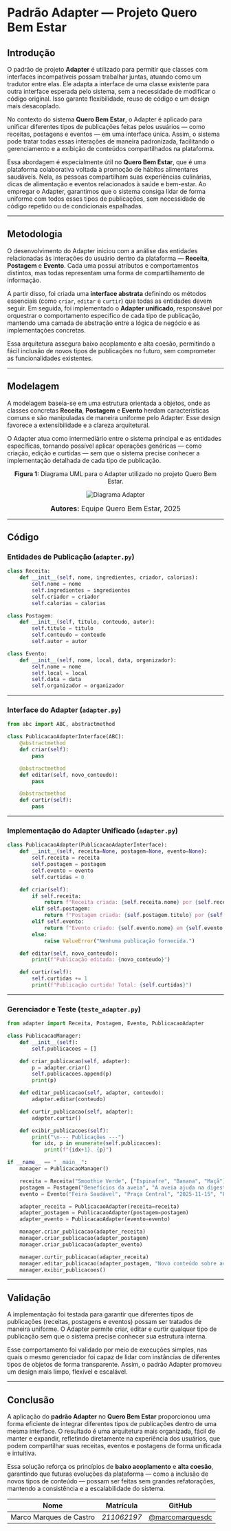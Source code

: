 # Padrão Adapter — Projeto Quero Bem Estar

## Introdução

O padrão de projeto **Adapter** é utilizado para permitir que classes com interfaces incompatíveis possam trabalhar juntas, atuando como um tradutor entre elas. Ele adapta a interface de uma classe existente para outra interface esperada pelo sistema, sem a necessidade de modificar o código original. Isso garante flexibilidade, reuso de código e um design mais desacoplado.

No contexto do sistema **Quero Bem Estar**, o Adapter é aplicado para unificar diferentes tipos de publicações feitas pelos usuários — como receitas, postagens e eventos — em uma interface única. Assim, o sistema pode tratar todas essas interações de maneira padronizada, facilitando o gerenciamento e a exibição de conteúdos compartilhados na plataforma.

Essa abordagem é especialmente útil no **Quero Bem Estar**, que é uma plataforma colaborativa voltada à promoção de hábitos alimentares saudáveis. Nela, as pessoas compartilham suas experiências culinárias, dicas de alimentação e eventos relacionados à saúde e bem-estar. Ao empregar o Adapter, garantimos que o sistema consiga lidar de forma uniforme com todos esses tipos de publicações, sem necessidade de código repetido ou de condicionais espalhadas.

---

## Metodologia

O desenvolvimento do Adapter iniciou com a análise das entidades relacionadas às interações do usuário dentro da plataforma — **Receita**, **Postagem** e **Evento**. Cada uma possui atributos e comportamentos distintos, mas todas representam uma forma de compartilhamento de informação.

A partir disso, foi criada uma **interface abstrata** definindo os métodos essenciais (como `criar`, `editar` e `curtir`) que todas as entidades devem seguir. Em seguida, foi implementado o **Adapter unificado**, responsável por orquestrar o comportamento específico de cada tipo de publicação, mantendo uma camada de abstração entre a lógica de negócio e as implementações concretas.

Essa arquitetura assegura baixo acoplamento e alta coesão, permitindo a fácil inclusão de novos tipos de publicações no futuro, sem comprometer as funcionalidades existentes.

---

## Modelagem

A modelagem baseia-se em uma estrutura orientada a objetos, onde as classes concretas **Receita**, **Postagem** e **Evento** herdam características comuns e são manipuladas de maneira uniforme pelo Adapter. Esse design favorece a extensibilidade e a clareza arquitetural.

O Adapter atua como intermediário entre o sistema principal e as entidades específicas, tornando possível aplicar operações genéricas — como criação, edição e curtidas — sem que o sistema precise conhecer a implementação detalhada de cada tipo de publicação.

<center>
<p style="text-align: center"><b>Figura 1:</b> Diagrama UML para o Adapter utilizado no projeto Quero Bem Estar.</p>

![Diagrama Adapter](../assets/ImgAdapter/Adapter.jpg)

<font size="3"><p style="text-align: center"><b>Autores:</b> Equipe Quero Bem Estar, 2025</p></font>
</center>

---

## Código

### Entidades de Publicação (`adapter.py`)

```python
class Receita:
    def __init__(self, nome, ingredientes, criador, calorias):
        self.nome = nome
        self.ingredientes = ingredientes
        self.criador = criador
        self.calorias = calorias

class Postagem:
    def __init__(self, titulo, conteudo, autor):
        self.titulo = titulo
        self.conteudo = conteudo
        self.autor = autor

class Evento:
    def __init__(self, nome, local, data, organizador):
        self.nome = nome
        self.local = local
        self.data = data
        self.organizador = organizador
```

---

### Interface do Adapter (`adapter.py`)

```python
from abc import ABC, abstractmethod

class PublicacaoAdapterInterface(ABC):
    @abstractmethod
    def criar(self):
        pass

    @abstractmethod
    def editar(self, novo_conteudo):
        pass

    @abstractmethod
    def curtir(self):
        pass
```

---

### Implementação do Adapter Unificado (`adapter.py`)

```python
class PublicacaoAdapter(PublicacaoAdapterInterface):
    def __init__(self, receita=None, postagem=None, evento=None):
        self.receita = receita
        self.postagem = postagem
        self.evento = evento
        self.curtidas = 0

    def criar(self):
        if self.receita:
            return f"Receita criada: {self.receita.nome} por {self.receita.criador}"
        elif self.postagem:
            return f"Postagem criada: {self.postagem.titulo} por {self.postagem.autor}"
        elif self.evento:
            return f"Evento criado: {self.evento.nome} em {self.evento.local}"
        else:
            raise ValueError("Nenhuma publicação fornecida.")

    def editar(self, novo_conteudo):
        print(f"Publicação editada: {novo_conteudo}")

    def curtir(self):
        self.curtidas += 1
        print(f"Publicação curtida! Total: {self.curtidas}")
```

---

### Gerenciador e Teste (`teste_adapter.py`)

```python
from adapter import Receita, Postagem, Evento, PublicacaoAdapter

class PublicacaoManager:
    def __init__(self):
        self.publicacoes = []

    def criar_publicacao(self, adapter):
        p = adapter.criar()
        self.publicacoes.append(p)
        print(p)

    def editar_publicacao(self, adapter, conteudo):
        adapter.editar(conteudo)

    def curtir_publicacao(self, adapter):
        adapter.curtir()

    def exibir_publicacoes(self):
        print("\n--- Publicações ---")
        for idx, p in enumerate(self.publicacoes):
            print(f"{idx+1}. {p}")

if __name__ == "__main__":
    manager = PublicacaoManager()

    receita = Receita("Smoothie Verde", ["Espinafre", "Banana", "Maçã"], "Ana", 150)
    postagem = Postagem("Benefícios da aveia", "A aveia ajuda na digestão...", "Carlos")
    evento = Evento("Feira Saudável", "Praça Central", "2025-11-15", "Lucas")

    adapter_receita = PublicacaoAdapter(receita=receita)
    adapter_postagem = PublicacaoAdapter(postagem=postagem)
    adapter_evento = PublicacaoAdapter(evento=evento)

    manager.criar_publicacao(adapter_receita)
    manager.criar_publicacao(adapter_postagem)
    manager.criar_publicacao(adapter_evento)

    manager.curtir_publicacao(adapter_receita)
    manager.editar_publicacao(adapter_postagem, "Novo conteúdo sobre aveia!")
    manager.exibir_publicacoes()
```

---

## Validação

A implementação foi testada para garantir que diferentes tipos de publicações (receitas, postagens e eventos) possam ser tratados de maneira uniforme. O Adapter permite criar, editar e curtir qualquer tipo de publicação sem que o sistema precise conhecer sua estrutura interna.

Esse comportamento foi validado por meio de execuções simples, nas quais o mesmo gerenciador foi capaz de lidar com instâncias de diferentes tipos de objetos de forma transparente. Assim, o padrão Adapter promoveu um design mais limpo, flexível e escalável.

---

## Conclusão

A aplicação do **padrão Adapter** no **Quero Bem Estar** proporcionou uma forma eficiente de integrar diferentes tipos de publicações dentro de uma mesma interface. O resultado é uma arquitetura mais organizada, fácil de manter e expandir, refletindo diretamente na experiência dos usuários, que podem compartilhar suas receitas, eventos e postagens de forma unificada e intuitiva.

Essa solução reforça os princípios de **baixo acoplamento** e **alta coesão**, garantindo que futuras evoluções da plataforma — como a inclusão de novos tipos de conteúdo — possam ser feitas sem grandes refatorações, mantendo a consistência e a escalabilidade do sistema.

| Nome | Matrícula | GitHub |
|------|------------|--------|
| Marco Marques de Castro | *211062197* | [@marcomarquesdc](https://github.com/marcomarquesdc) |
